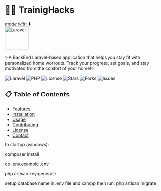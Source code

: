 # 🏋️‍♂️ TrainigHacks
_made with_ ⬇ <br/>  [<img src="https://laravel.com/img/logomark.min.svg" alt="Laravel" width="75">](https://laravel.com/) 
<br/>
<br/>
✨A BackEnd Laravel-based application that helps you stay fit with personalized home workouts. 
Track your progress, set goals, and stay motivated from the comfort of your home!✨

![Laravel](https://img.shields.io/badge/Laravel-10-orange)
![PHP](https://img.shields.io/badge/PHP-%5E8.2-blue)
![License](https://img.shields.io/github/license/KaramMad/TrainingHacks)
![Stars](https://img.shields.io/github/stars/KaramMad/TrainingHacks)
![Forks](https://img.shields.io/github/forks/KaramMad/TrainingHacks)
![Issues](https://img.shields.io/github/issues/KaramMad/TrainingHacks)

## 📋 Table of Contents
- [Features](#features)
- [Installation](#installation)
- [Usage](#usage)
- [Contributing](#contributing)
- [License](#license)
- [Contact](#contact)



to startup (windows):

composer install

cp .env.example .env

php artisan key:generate

setup database name in .env file and xampp then run: php artisan migrate

